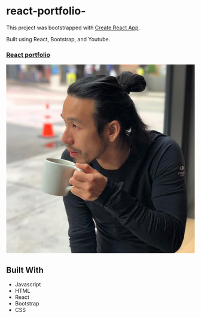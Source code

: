 # react-portfolio-


This project was bootstrapped with [Create React App](https://github.com/facebook/create-react-app).


Built using React, Bootstrap, and Youtube.

### [React portfolio](https://carefree2706.github.io/react-portfolio-/) ###

 ![Screenshot of live chat](src/images/contactMe.jpg)

 ## Built With
* Javascript
* HTML
* React
* Bootstrap
* CSS